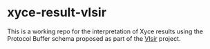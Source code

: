# xyce-result-vlsir

This is a working repo for the interpretation of Xyce results using the Protocol Buffer schema proposed as part of the [Vlsir](https://github.com/dan-fritchman/Vlsir) project.
